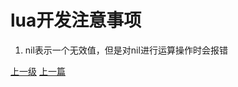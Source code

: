 # lua开发注意事项
1. nil表示一个无效值，但是对nil进行运算操作时会报错



















































[上一级](base.md)
[上一篇](lua_CartesianProduct.md)
